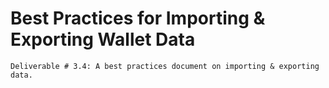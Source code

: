 # Best Practices for Importing & Exporting Wallet Data

```
Deliverable # 3.4: A best practices document on importing & exporting data.
```
